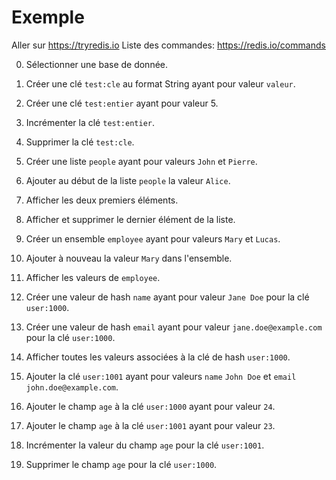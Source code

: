 # Exemple

Aller sur https://tryredis.io
Liste des commandes: https://redis.io/commands

0. Sélectionner une base de donnée.

1. Créer une clé `test:cle` au format String ayant pour valeur `valeur`.

2. Créer une clé `test:entier` ayant pour valeur 5.

3. Incrémenter la clé `test:entier`.

4. Supprimer la clé `test:cle`.

5. Créer une liste `people` ayant pour valeurs `John` et `Pierre`.

6. Ajouter au début de la liste `people` la valeur `Alice`.

7. Afficher les deux premiers éléments.

8. Afficher et supprimer le dernier élément de la liste.

9. Créer un ensemble `employee` ayant pour valeurs `Mary` et `Lucas`.

10. Ajouter à nouveau la valeur `Mary` dans l'ensemble.

11. Afficher les valeurs de `employee`.

12. Créer une valeur de hash `name` ayant pour valeur `Jane Doe` pour la clé `user:1000`.

13. Créer une valeur de hash `email` ayant pour valeur `jane.doe@example.com` pour la clé `user:1000`.

14. Afficher toutes les valeurs associées à la clé de hash `user:1000`.

15. Ajouter la clé `user:1001` ayant pour valeurs `name` `John Doe` et `email` `john.doe@example.com`.

16. Ajouter le champ `age` à la clé `user:1000` ayant pour valeur `24`.

17. Ajouter le champ `age` à la clé `user:1001` ayant pour valeur `23`.

18. Incrémenter la valeur du champ `age` pour la clé `user:1001`.

19. Supprimer le champ `age` pour la clé `user:1000`.
